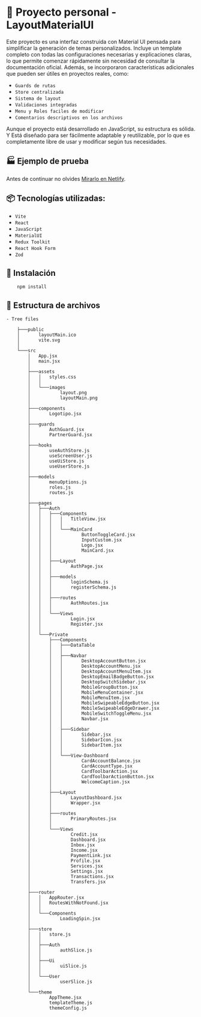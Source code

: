 # 🚀 Proyecto personal - LayoutMaterialUI

Este proyecto es una interfaz construida con Material UI pensada para simplificar la generación de temas personalizados. Incluye un template completo con todas las configuraciones necesarias y explicaciones claras, lo que permite comenzar rápidamente sin necesidad de consultar la documentación oficial. Además, se incorporaron características adicionales que pueden ser útiles en proyectos reales, como:

- `Guards de rutas`
- `Store centralizada`
- `Sistema de layout`
- `Validaciones integradas`
- `Menu y Roles faciles de modificar`
- `Comentarios descriptivos en los archivos`

Aunque el proyecto está desarrollado en JavaScript, su estructura es sólida. Y Está diseñado para ser fácilmente adaptable y reutilizable, por lo que es completamente libre de usar y modificar según tus necesidades.

## 🏭 Ejemplo de prueba

Antes de continuar no olvides [Mirarlo en Netlify](https://layoutmaterialui-29f0b8.netlify.app/).

## 📦 Tecnologías utilizadas:
- `Vite`
- `React`
- `JavaScript`
- `MaterialUI`
- `Redux Toolkit`
- `React Hook Form`
- `Zod`

## 🔧 Instalación

```
    npm install
```

## 📁 Estructura de archivos

```
- Tree files

    ├───public
    │       layoutMain.ico
    │       vite.svg
    │
    └───src
        │   App.jsx
        │   main.jsx
        │
        ├───assets
        │   │   styles.css
        │   │
        │   └───images
        │           layout.png
        │           layoutMain.png
        │
        ├───components
        │       Logotipo.jsx
        │
        ├───guards
        │       AuthGuard.jsx
        │       PartnerGuard.jsx
        │
        ├───hooks
        │       useAuthStore.js
        │       useScreenUser.js
        │       useUiStore.js
        │       useUserStore.js
        │
        ├───models
        │       menuOptions.js
        │       roles.js
        │       routes.js
        │
        ├───pages
        │   ├───Auth
        │   │   ├───Components
        │   │   │   │   TitleView.jsx
        │   │   │   │
        │   │   │   └───MainCard
        │   │   │           ButtonToggleCard.jsx
        │   │   │           InputCustom.jsx
        │   │   │           Logo.jsx
        │   │   │           MainCard.jsx
        │   │   │
        │   │   ├───Layout
        │   │   │       AuthPage.jsx
        │   │   │
        │   │   ├───models
        │   │   │       loginSchema.js
        │   │   │       registerSchema.js
        │   │   │
        │   │   ├───routes
        │   │   │       AuthRoutes.jsx
        │   │   │
        │   │   └───Views
        │   │           Login.jsx
        │   │           Register.jsx
        │   │
        │   └───Private
        │       ├───Components
        │       │   ├───DataTable
        │       │   │
        │       │   ├───Navbar
        │       │   │       DesktopAccountButton.jsx
        │       │   │       DesktopAccountMenu.jsx
        │       │   │       DesktopAccountMenuItem.jsx
        │       │   │       DesktopEmailBadgeButton.jsx
        │       │   │       DesktopSwitchSidebar.jsx
        │       │   │       MobileGroupButton.jsx
        │       │   │       MobileMenuContainer.jsx
        │       │   │       MobileMenuItem.jsx
        │       │   │       MobileSwipeableEdgeButton.jsx
        │       │   │       MobileSwipeableEdgeDrawer.jsx
        │       │   │       MobileSwitchToggleMenu.jsx
        │       │   │       Navbar.jsx
        │       │   │
        │       │   ├───Sidebar
        │       │   │       Sidebar.jsx
        │       │   │       SidebarIcon.jsx
        │       │   │       SidebarItem.jsx
        │       │   │
        │       │   └───View-Dashboard
        │       │           CardAccountBalance.jsx
        │       │           CardAccountType.jsx
        │       │           CardToolbarAction.jsx
        │       │           CardToolbarActionButton.jsx
        │       │           WelcomeCaption.jsx
        │       │
        │       ├───Layout
        │       │       LayoutDashboard.jsx
        │       │       Wrapper.jsx
        │       │
        │       ├───routes
        │       │       PrimaryRoutes.jsx
        │       │
        │       └───Views
        │               Credit.jsx
        │               Dashboard.jsx
        │               Inbox.jsx
        │               Income.jsx
        │               PaymentLink.jsx
        │               Profile.jsx
        │               Services.jsx
        │               Settings.jsx
        │               Transactions.jsx
        │               Transfers.jsx
        │
        ├───router
        │   │   AppRouter.jsx
        │   │   RoutesWithNotFound.jsx
        │   │
        │   └───Components
        │           LoadingSpin.jsx
        │
        ├───store
        │   │   store.js
        │   │
        │   ├───Auth
        │   │       authSlice.js
        │   │
        │   ├───Ui
        │   │       uiSlice.js
        │   │
        │   └───User
        │           userSlice.js
        │
        └───theme
                AppTheme.jsx
                templateTheme.js
                themeConfig.js


```



